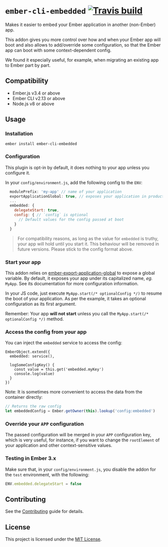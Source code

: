 # `ember-cli-embedded` [![Travis build](https://api.travis-ci.org/xcambar/ember-cli-embedded.svg)](https://travis-ci.org/xcambar/ember-cli-embedded)

Makes it easier to embed your Ember application in another
(non-Ember) app.

This addon gives you more control over how and when your
Ember app will boot and also allows to add/override some
configuration, so that the Ember app can boot with some
context-dependent config.

We found it especially useful, for example, when migrating an existing app to Ember part by part.


## Compatibility

- Ember.js v3.4 or above
- Ember CLI v2.13 or above
- Node.js v8 or above


## Usage

### Installation

```
ember install ember-cli-embedded
```


### Configuration

This plugin is opt-in by default, it does nothing to your app unless
you configure it.

In your `config/environment.js`, add the following config to the `ENV`:

```js
  modulePrefix: 'my-app' // name of your application
  exportApplicationGlobal: true, // exposes your application in production builds 
  ...
  embedded: {
    delegateStart: true,
    config: { // `config` is optional
      // Default values for the config passed at boot
    }
  }
```

> For compatibility reasons, as long as the value for `embedded` is truthy, your app will hold
until you start it. This behaviour will be removed in future versions.
Please stick to the config format above.


### Start your app

This addon relies on [ember-export-application-global](https://github.com/ember-cli/ember-export-application-global)
to expose a global variable. By default, it exposes your app under
its capitalized name, _eg._ `MyApp`. See its documentation for
more configuration information.

In your JS code, just execute `MyApp.start(/* optionalConfig */)` to resume
the boot of your application. As per the example, it takes an optional
configuration as its first argument.

Remember: Your app __will not start__ unless you call the `MyApp.start(/* optionalConfig */)`
method.


### Access the config from your app

You can inject the `embedded` service to access the config:

```
EmberObject.extend({
  embedded: service(),

  logSomeConfigKey() {
    const value = this.get('embedded.myKey')
    console.log(value)
  }
})
```

Note: It is sometimes more convenient to access the data from the container directly:

```js
// Returns the raw config
let embeddedConfig = Ember.getOwner(this).lookup('config:embedded')
```


### Override your `APP` configuration

The passed configuration will be merged in your `APP` configuration key,
which is very useful, for instance, if you want to change the `rootElement`
of your application and other context-sensitive values.


### Testing in Ember 3.x

Make sure that, in your `config/environment.js`, you disable the addon for the
`test` environment, with the following:

```js
ENV.embedded.delegateStart = false
```


## Contributing

See the [Contributing](./CONTRIBUTING.md) guide for details.


## License

This project is licensed under the [MIT License](LICENSE.md).
